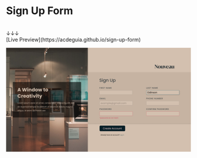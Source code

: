 # Sign Up Form
<br />
↓↓↓
<br />
[Live Preview](https://acdeguia.github.io/sign-up-form)

![Screenshot](https://github.com/acdeguia/sign-up-form/blob/main/images/Sign%20Up%20Form.png)